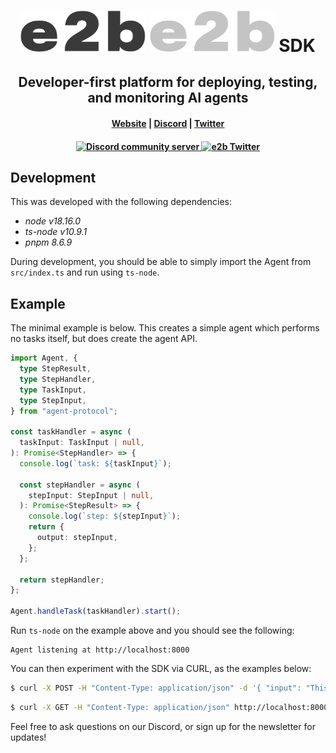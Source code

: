 <h1 align="center">
  <img width="200" src="https://raw.githubusercontent.com/e2b-dev/e2b/main/docs-assets/logoname-black.svg#gh-light-mode-only" alt="e2b">
  <img width="200" src="https://raw.githubusercontent.com/e2b-dev/e2b/main/docs-assets/logoname-white.svg#gh-dark-mode-only" alt="e2b">
  SDK
</h1>

<h2 align="center">Developer-first platform for deploying, testing, and monitoring AI agents</h2>

<h4 align="center">
  <a href="https://e2b.dev">Website</a> |
  <a href="https://discord.gg/U7KEcGErtQ">Discord</a> |
  <a href="https://twitter.com/e2b_dev">Twitter</a>
</h4>

<h4 align="center">
  <a href="https://discord.gg/U7KEcGErtQ">
    <img src="https://img.shields.io/badge/chat-on%20Discord-blue" alt="Discord community server" />
  </a>
  <a href="https://twitter.com/e2b_dev">
    <img src="https://img.shields.io/twitter/follow/infisical?label=Follow" alt="e2b Twitter" />
  </a>
</h4>

## Development

This was developed with the following dependencies:

- _node v18.16.0_
- _ts-node v10.9.1_
- _pnpm 8.6.9_

During development, you should be able to simply import the Agent from `src/index.ts` and run using `ts-node`.

## Example

The minimal example is below. This creates a simple agent which performs no tasks itself, but does create the agent API.

```typescript
import Agent, {
  type StepResult,
  type StepHandler,
  type TaskInput,
  type StepInput,
} from "agent-protocol";

const taskHandler = async (
  taskInput: TaskInput | null,
): Promise<StepHandler> => {
  console.log(`task: ${taskInput}`);

  const stepHandler = async (
    stepInput: StepInput | null,
  ): Promise<StepResult> => {
    console.log(`step: ${stepInput}`);
    return {
      output: stepInput,
    };
  };

  return stepHandler;
};

Agent.handleTask(taskHandler).start();
```

Run `ts-node` on the example above and you should see the following:

```
Agent listening at http://localhost:8000
```

You can then experiment with the SDK via CURL, as the examples below:

```bash
$ curl -X POST -H "Content-Type: application/json" -d '{ "input": "This is a test of the emergency broadcast system." }' http://localhost:8000/agent/tasks # Create a new Task for the agent
```

```bash
$ curl -X GET -H "Content-Type: application/json" http://localhost:8000/agent/tasks # Get tasks
```

Feel free to ask questions on our Discord, or sign up for the newsletter for updates!
